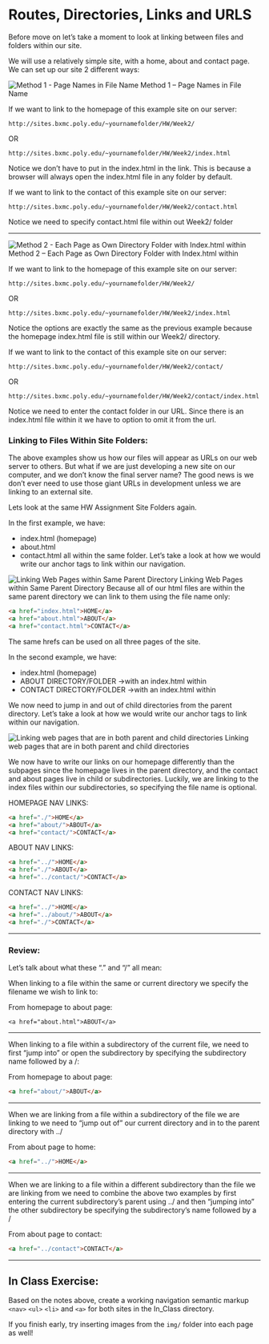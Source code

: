 # Routes, Directories, Links and URLS

Before move on let’s take a moment to look at linking between files and folders within our site.

We will use a relatively simple site, with a home, about and contact page. We can set up our site 2 different ways:

![Method 1 - Page Names in File Name](img/directories.001.png "Page Names in File Name")
Method 1 – Page Names in File Name

If we want to link to the homepage of this example site on our server:
```
http://sites.bxmc.poly.edu/~yournamefolder/HW/Week2/
```
OR
```
http://sites.bxmc.poly.edu/~yournamefolder/HW/Week2/index.html
```
Notice we don’t have to put in the index.html in the link. This is because a browser will always open the index.html file in any folder by default.

If we want to link to the contact of this example site on our server:
```
http://sites.bxmc.poly.edu/~yournamefolder/HW/Week2/contact.html
```
Notice we need to specify contact.html file within out Week2/ folder

---

![Method 2 - Each Page as Own Directory Folder with Index.html within](img/directories.001.png "Each Page as Own Directory Folder")
Method 2 – Each Page as Own Directory Folder with Index.html within

If we want to link to the homepage of this example site on our server:
```
http://sites.bxmc.poly.edu/~yournamefolder/HW/Week2/
```
OR
```
http://sites.bxmc.poly.edu/~yournamefolder/HW/Week2/index.html
```
Notice the options are exactly the same as the previous example because the homepage index.html file is still within our Week2/ directory.

If we want to link to the contact of this example site on our server:

```
http://sites.bxmc.poly.edu/~yournamefolder/HW/Week2/contact/
```
OR
```
http://sites.bxmc.poly.edu/~yournamefolder/HW/Week2/contact/index.html
```
Notice we need to enter the contact folder in our URL. Since there is an index.html file within it we have to option to omit it from the url.

 

### Linking to Files Within Site Folders:

The above examples show us how our files will appear as URLs on our web server to others. But what if we are just developing a new site on our computer, and we don’t know the final server name? The good news is we don’t ever need to use those giant URLs in development unless we are linking to an external site.

Lets look at the same HW Assignment Site Folders again.

In the first example, we have:

* index.html (homepage)
* about.html
* contact.html
all within the same folder. Let’s take a look at how we would write our anchor tags to link within our navigation.

![Linking Web Pages within Same Parent Directory](img/directories.003.png "Linking Web Pages within Same Parent Directory")
Linking Web Pages within Same Parent Directory
Because all of our html files are within the same parent directory we can link to them using the file name only:

```html
<a href="index.html">HOME</a>
<a href="about.html">ABOUT</a>
<a href="contact.html">CONTACT</a>
```

The same hrefs can be used on all three pages of the site.

In the second example, we have:

* index.html (homepage)
* ABOUT DIRECTORY/FOLDER ->with an index.html within
* CONTACT DIRECTORY/FOLDER ->with an index.html within

We now need to jump in and out of child directories from the parent directory. Let’s take a look at how we would write our anchor tags to link within our navigation.

![Linking web pages that are in both parent and child directories](img/directories.004.png "Linking web pages that are in both parent and child directories")
Linking web pages that are in both parent and child directories

We now have to write our links on our homepage differently than the subpages since the homepage lives in the parent directory, and the contact and about pages live in child or subdirectories. Luckily, we are linking to the index files within our subdirectories, so specifying the file name is optional.

HOMEPAGE NAV LINKS:
```html
<a href="./">HOME</a>
<a href="about/">ABOUT</a>
<a href="contact/">CONTACT</a>
```

ABOUT NAV LINKS:
```html
<a href="../">HOME</a>
<a href="./">ABOUT</a>
<a href="../contact/">CONTACT</a>
```
CONTACT NAV LINKS:
```html
<a href="../">HOME</a>
<a href="../about/">ABOUT</a>
<a href="./">CONTACT</a>
```
---
### Review:

Let’s talk about what these “.” and “/” all mean:

When linking to a file within the same or current directory we specify the filename we wish to link to:

From homepage to about page:
```
<a href="about.html">ABOUT</a>
```
---
When linking to a file within a subdirectory of the current file, we need to first “jump into” or open the subdirectory by specifying the subdirectory name followed by a /:

From homepage to about page:
```html
<a href="about/">ABOUT</a>
```
---
When we are linking from a file within a subdirectory of the file we are linking to  we need to “jump out of” our current directory and in to the parent directory with ../

From about page to home:
```html
<a href="../">HOME</a>
```
---
When we are linking to a file within a different subdirectory than the file we are linking from we need to combine the above two examples by first entering the current subdirectory’s parent using ../ and then “jumping into” the other subdirectory be specifying the subdirectory’s name followed by a /

From about page to contact:
```html
<a href="../contact">CONTACT</a>
```
---
## In Class Exercise:

Based on the notes above, create a working navigation semantic markup `<nav>` `<ul>` `<li>` and `<a>` for both sites in the In_Class directory.

If you finish early, try inserting images from the `img/` folder into each page as well!
